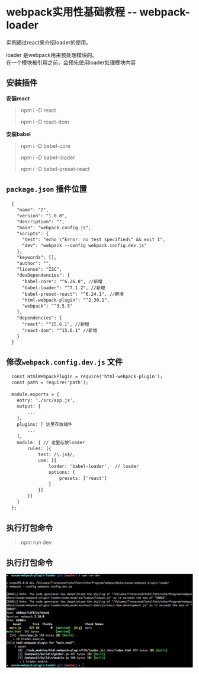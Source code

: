 # webpack实用性基础教程 -- webpack-loader
实例通过react来介绍loader的使用。


loader 是webpack用来预处理模块的。  
在一个模块被引用之前，会预先使用loader处理模块内容

## 安装插件

**安装react**
> npm i -D react  
>
> npm i -D react-dom

**安装babel**
> npm i -D babel-core
>
> npm i -D babel-loader
>
> npm i -D babel-preset-react

## `package.json` 插件位置

      {
        "name": "2",
        "version": "1.0.0",
        "description": "",
        "main": "webpack.config.js",
        "scripts": {
          "test": "echo \"Error: no test specified\" && exit 1",
          "dev": "webpack --config webpack.config.dev.js"
        },
        "keywords": [],
        "author": "",
        "license": "ISC",
        "devDependencies": {
          "babel-core": "^6.26.0", //新增
          "babel-loader": "^7.1.2", //新增
          "babel-preset-react": "^6.24.1", //新增
          "html-webpack-plugin": "^2.30.1",
          "webpack": "^3.5.5"
        },
        "dependencies": {
          "react": "^15.6.1", //新增
          "react-dom": "^15.6.1" //新增
        }
      }


## 修改`webpack.config.dev.js` 文件

      const HtmlWebpackPlugin = require('html-webpack-plugin');
      const path = require('path');

      module.exports = {
        entry: './src/app.js',
        output: {
            ...
        },
        plugins: [ 这里存放插件
            ...
        ],
        module: { // 这里存放loader
            rules: [{
                test: /\.js$/,
                use: [{
                    loader: 'babel-loader',  // loader
                    options: {
                        presets: ['react']
                    }
                }]
            }]
        }
      };


## 执行打包命令

> npm run dev

## 执行打包命令
![](./images/Jietu20180121-215040.jpg)
